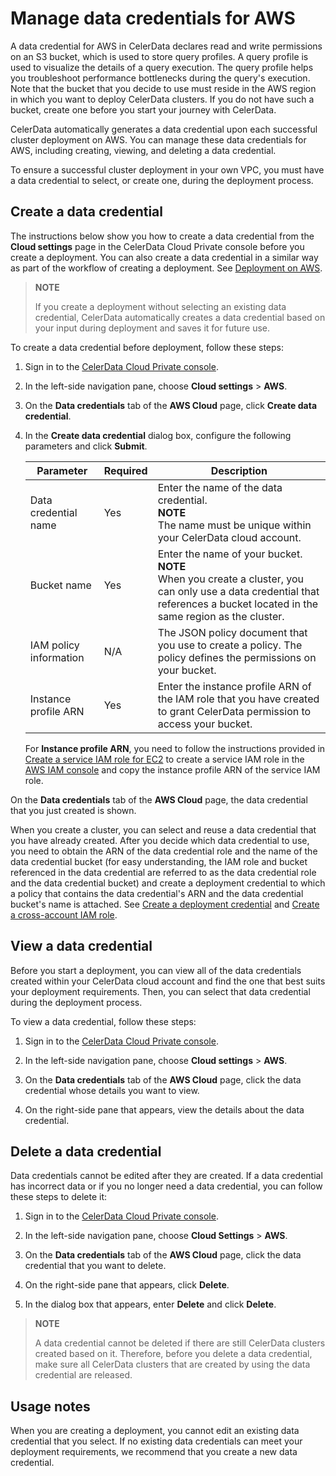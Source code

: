 # Manage data credentials for AWS

A data credential for AWS in CelerData declares read and write permissions on an S3 bucket, which is used to store query profiles. A query profile is used to visualize the details of a query execution. The query profile helps you troubleshoot performance bottlenecks during the query's execution. Note that the bucket that you decide to use must reside in the AWS region in which you want to deploy CelerData clusters. If you do not have such a bucket, create one before you start your journey with CelerData.

CelerData automatically generates a data credential upon each successful cluster deployment on AWS. You can manage these data credentials for AWS, including creating, viewing, and deleting a data credential.

To ensure a successful cluster deployment in your own VPC, you must have a data credential to select, or create one, during the deployment process.

## Create a data credential

The instructions below show you how to create a data credential from the **Cloud settings** page in the CelerData Cloud Private console before you create a deployment. You can also create a data credential in a similar way as part of the workflow of creating a deployment. See [Deployment on AWS](../../get_started/create_cluster/create_cluster_aws.md).

> **NOTE**
>
> If you create a deployment without selecting an existing data credential, CelerData automatically creates a data credential based on your input during deployment and saves it for future use.

To create a data credential before deployment, follow these steps:

1. Sign in to the [CelerData Cloud Private console](https://cloud.celerdata.com/login).

2. In the left-side navigation pane, choose **Cloud settings** > **AWS**.

3. On the **Data credentials** tab of the **AWS Cloud** page, click **Create data credential**.

4. In the **Create data credential** dialog box, configure the following parameters and click **Submit**.

   | **Parameter**        | **Required** | **Description**                                              |
   | -------------------- | ------------ | ------------------------------------------------------------ |
   | Data credential name   | Yes          | Enter the name of the data credential.<br/>**NOTE**<br/>The name must be unique within your CelerData cloud account. |
   | Bucket name          | Yes          | Enter the name of your bucket.<br/>**NOTE**<br/>When you create a cluster, you can only use a data credential that references a bucket located in the same region as the cluster. |
   | IAM policy information      | N/A          | The JSON policy document that you use to create a policy. The policy defines the permissions on your bucket. |
   | Instance profile ARN | Yes          | Enter the instance profile ARN of the IAM role that you have created to grant CelerData permission to access your bucket. |

   For **Instance profile ARN**, you need to follow the instructions provided in [Create a service IAM role for EC2](../../aws/create_service_iam_role.md) to create a service IAM role in the [AWS IAM console](https://console.aws.amazon.com/iam/) and copy the instance profile ARN of the service IAM role.

On the **Data credentials** tab of the **AWS Cloud** page, the data credential that you just created is shown.

When you create a cluster, you can select and reuse a data credential that you have already created. After you decide which data credential to use, you need to obtain the ARN of the data credential role and the name of the data credential bucket (for easy understanding, the IAM role and bucket referenced in the data credential are referred to as the data credential role and the data credential bucket) and create a deployment credential to which a policy that contains the data credential's ARN and the data credential bucket's name is attached. See [Create a deployment credential](../aws_cloud_settings/manage_aws_deployment_credentials.md#create-a-deployment-credential) and [Create a cross-account IAM role](../../aws/create_iam_role.md).

## View a data credential

Before you start a deployment, you can view all of the data credentials created within your CelerData cloud account and find the one that best suits your deployment requirements. Then, you can select that data credential during the deployment process.

To view a data credential, follow these steps:

1. Sign in to the [CelerData Cloud Private console](https://cloud.celerdata.com/login).

2. In the left-side navigation pane, choose **Cloud settings** > **AWS**.

3. On the **Data credentials** tab of the **AWS Cloud** page, click the data credential whose details you want to view.

4. On the right-side pane that appears, view the details about the data credential.

## Delete a data credential

Data credentials cannot be edited after they are created. If a data credential has incorrect data or if you no longer need a data credential, you can follow these steps to delete it:

1. Sign in to the [CelerData Cloud Private console](https://cloud.celerdata.com/login).

2. In the left-side navigation pane, choose **Cloud Settings** > **AWS**.

3. On the **Data credentials** tab of the **AWS Cloud** page, click the data credential that you want to delete.

4. On the right-side pane that appears, click **Delete**.

5. In the dialog box that appears, enter **Delete** and click **Delete**.

> **NOTE**
>
> A data credential cannot be deleted if there are still CelerData clusters created based on it. Therefore, before you delete a data credential, make sure all CelerData clusters that are created by using the data credential are released.

## Usage notes

When you are creating a deployment, you cannot edit an existing data credential that you select. If no existing data credentials can meet your deployment requirements, we recommend that you create a new data credential.
